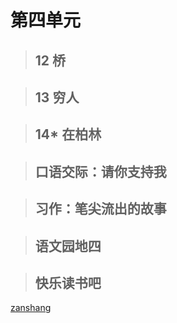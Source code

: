 # 第四单元

<Epep grade="xxyw6a" :pep="1211001601191" :pages="53" :paged="53" ></Epep> 


> ## 12 桥

<Epep grade="xxyw6a" :pep="1211001601191" :pages="54" :paged="56" ></Epep> 


> ## 13 穷人

<Epep grade="xxyw6a" :pep="1211001601191" :pages="57" :paged="61" ></Epep> 


> ## 14* 在柏林

<Epep grade="xxyw6a" :pep="1211001601191" :pages="62" :paged="62" ></Epep> 


> ## 口语交际：请你支持我

<Epep grade="xxyw6a" :pep="1211001601191" :pages="63" :paged="63" ></Epep> 


> ## 习作：笔尖流出的故事

<Epep grade="xxyw6a" :pep="1211001601191" :pages="64" :paged="64" ></Epep> 


> ## 语文园地四

<Epep grade="xxyw6a" :pep="1211001601191" :pages="65" :paged="66" ></Epep> 


> ## 快乐读书吧

<Epep grade="xxyw6a" :pep="1211001601191" :pages="67" :paged="68" ></Epep> 


[zanshang](../res/zanshang.md ':include')